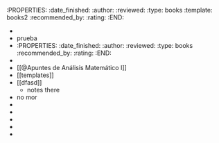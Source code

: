 :PROPERTIES:
:date_finished: 
:author: 
:reviewed: 
:type: books
:template: books2
:recommended_by: 
:rating: 
:END:

-
- prueba
-
  :PROPERTIES:
  :date_finished: 
  :author: 
  :reviewed: 
  :type: books
  :recommended_by: 
  :rating: 
  :END:
-
- [[@Apuntes de Análisis Matemático I]]
- [[templates]]
- [[dfasd]]
	- notes there
- no mor
-
-
-
-
-